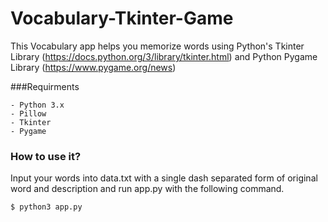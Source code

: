 # Vocabulary-Tkinter-Game
This Vocabulary app helps you memorize words using Python's Tkinter Library (https://docs.python.org/3/library/tkinter.html) and Python Pygame Library (https://www.pygame.org/news)

###Requirments
```
- Python 3.x
- Pillow
- Tkinter
- Pygame
```

### How to use it? 
Input your words into data.txt with a single dash separated form of original word and description and run app.py with the following command.
```
$ python3 app.py
```
